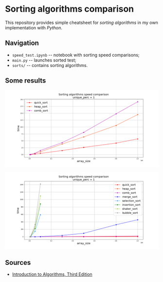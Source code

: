 # Sorting algorithms comparison

This repository provides simple cheatsheet for _sorting algorithms_ in my own implementation with _Python_.

## Navigation
- `speed_test.ipynb` -- notebook with sorting speed comparisons;
- `main.py` -- launches sorted test;
- `sorts/` -- contains sorting algorithms.

## Some results
![](plots/top_1.png)

![](plots/top_1_top_2_top_3.png)

## Sources
- [Introduction to Algorithms, Third Edition](https://mitpress.mit.edu/books/introduction-algorithms-third-edition)
